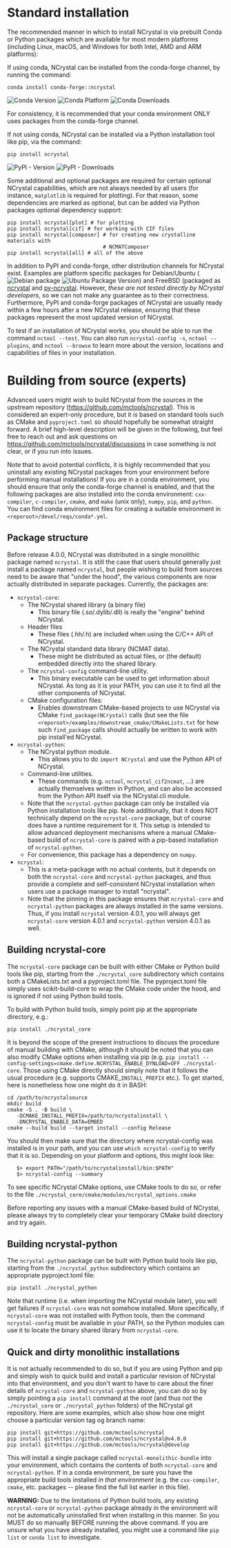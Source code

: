 Standard installation
=====================

The recommended manner in which to install NCrystal is via prebuilt Conda or
Python packages which are available for most modern platforms (including Linux,
macOS, and Windows for both Intel, AMD and ARM platforms):

If using conda, NCrystal can be installed from the conda-forge channel, by
running the command:

```
conda install conda-forge::ncrystal
```

![Conda Version](https://img.shields.io/conda/v/conda-forge/ncrystal)
![Conda Platform](https://img.shields.io/conda/pn/conda-forge/ncrystal-core)
![Conda Downloads](https://img.shields.io/conda/dn/conda-forge/ncrystal)

For consistency, it is recommended that your conda environment ONLY uses
packages from the conda-forge channel.

If not using conda, NCrystal can be installed via a Python installation tool
like pip, via the command:

```
pip install ncrystal
```

![PyPI - Version](https://img.shields.io/pypi/v/ncrystal)
![PyPI - Downloads](https://img.shields.io/pypi/dm/ncrystal)

Some additional and optional packages are required for certain optional NCrystal
capabilities, which are not always needed by all users (for instance,
`matplotlib` is required for plotting). For that reason, some dependencies are
marked as optional, but can be added via Python packages optional dependency
support:

```
pip install ncrystal[plot] # for plotting
pip install ncrystal[cif] # for working with CIF files
pip install ncrystal[composer] # for creating new crystalline materials with
                               # NCMATComposer
pip install ncrystal[all] # all of the above
```

In addition to PyPI and conda-forge, other distribution channels for NCrystal
exist. Examples are platform specific packages for Debian/Ubuntu (![Debian
package](https://img.shields.io/debian/v/ncrystal) ![Ubuntu Package
Version](https://img.shields.io/ubuntu/v/ncrystal)) and FreeBSD (packaged as
[ncrystal](https://www.freshports.org/science/ncrystal) and
[py-ncrystal](https://www.freshports.org/science/py-ncrystal/). However, *these
are not tested directly by NCrystal developers*, so we can not make any
guarantee as to their correctness. Furthermore, PyPI and conda-forge packages of
NCrystal are usually ready within a few hours after a new NCrystal release,
ensuring that these packages represent the most updated version of NCrystal.

To test if an installation of NCrystal works, you should be able to run the
command `nctool --test`. You can also run `ncrystal-config -s`,
`nctool --plugins`, and `nctool --browse` to learn more about the version,
locations and capabilities of files in your installation.



Building from source (experts)
==============================

Advanced users might wish to build NCrystal from the sources in the upstream
repository (https://github.com/mctools/ncrystal). This is considered an
expert-only procedure, but it *is* based on standard tools such as CMake and
`pyproject.toml` so should hopefully be somewhat straight forward. A brief
high-level description will be given in the following, but feel free to reach
out and ask questions on https://github.com/mctools/ncrystal/discussions in case
something is not clear, or if you run into issues.

Note that to avoid potential conflicts, it is highly recommended that you
uninstall any existing NCrystal packages from your environment before performing
manual installations! If you are in a conda environment, you should ensure that
only the conda-forge channel is enabled, and that the following packages are
also installed into the conda environment: `cxx-compiler`, `c-compiler`,
`cmake`, and `make` (unix only), `numpy`, `pip`, and `python`. You can find
conda environment files for creating a suitable environment in
`<reporoot>/devel/reqs/conda*.yml`.


Package structure
-----------------

Before release 4.0.0, NCrystal was distributed in a single monolithic package
named `ncrystal`. It is still the case that users should generally just install
a package named `ncrystal`, but people wishing to build from sources need to be
aware that "under the hood", the various components are now actually distributed
in separate packages. Currently, the packages are:

- `ncrystal-core`:
  - The NCrystal shared library (a binary file)
    - This binary file (.so/.dylib/.dll) is really the "engine" behind NCrystal.
  - Header files
    - These files (.hh/.h) are included when using the C/C++ API of NCrystal.
  - The NCrystal standard data library (NCMAT data).
    - These might be distributed as actual files, or (the default) embedded directly
      into the shared library.
  - The `ncrystal-config` command-line utility.
    - This binary executable can be used to get information about NCrystal. As
      long as it is your PATH, you can use it to find all the other components
      of NCrystal.
  - CMake configuration files:
    - Enables downstream CMake-based projects to use NCrystal via CMake
      `find_package(NCrystal)` calls (but see the file
      `<reporoot>/examples/downstream_cmake/CMakeLists.txt` for how such
      `find_package` calls should actually be written to work with pip install'ed
      NCrystal.
- `ncrystal-python`:
  - The NCrystal python module.
    - This allows you to do `import NCrystal` and use the Python API of NCrystal.
  - Command-line utilities.
    - These commands (e.g. `nctool`, `ncrystal_cif2ncmat`, ...) are actually
      themselves written in Python, and can also be accessed from the Python API
      itself via the NCrystal.cli module.
  - Note that the `ncrystal-python` package can only be installed via Python
    installation tools like pip. Note additionally, that it does NOT technically
    depend on the `ncrystal-core` package, but of course does have a runtime
    requirement for it. This setup is intended to allow advanced deployment
    mechanisms where a manual CMake-based build of `ncrystal-core` is paired with
    a pip-based installation of `ncrystal-python`.
  - For convenience, this package has a dependency on `numpy`.
- `ncrystal`:
  - This is a meta-package with no actual contents, but it depends on both the
    `ncrystal-core` and `ncrystal-python` packages, and thus provide a complete
    and self-consistent NCrystal installation when users use a package manager
    to install "ncrystal".
  - Note that the pinning in this package ensures that `ncrystal-core` and
    `ncrystal-python` packages are always installed in the same versions. Thus, if
    you install `ncrystal` version 4.0.1, you will always get `ncrystal-core`
    version 4.0.1 and `ncrystal-python` version 4.0.1 as well.


Building ncrystal-core
----------------------

The `ncrystal-core` package can be built with either CMake or Python build tools
like pip, starting from the `./ncrystal_core` subdirectory which contains both a
CMakeLists.txt and a pyproject.toml file. The pyproject.toml file simply uses
scikit-build-core to wrap the CMake code under the hood, and is ignored if not
using Python build tools.

To build with Python build tools, simply point pip at the appropriate directory,
e.g.:

```
pip install ./ncrystal_core
```

It is beyond the scope of the present instructions to discuss the procedure of
manual building with CMake, although it should be noted that you can also modify
CMake options when installing via pip (e.g. `pip install
--config-settings=cmake.define.NCRYSTAL_ENABLE_DYNLOAD=OFF ./ncrystal-core`. Those
using CMake directly should simply note that it follows the usual procedure
(e.g. supports CMAKE_`INSTALL_PREFIX` etc.). To get started, here is nonetheless
how one might do it in BASH:

```
cd /path/to/ncrystalsource
mkdir build
cmake -S . -B build \
   -DCMAKE_INSTALL_PREFIX=/path/to/ncrystalinstall \
   -DNCRYSTAL_ENABLE_DATA=EMBED
cmake --build build --target install --config Release
```

You should then make sure that the directory where ncrystal-config was installed
is in your path, and you can use `which ncrystal-config` to verify that it is
so. Depending on your platform and options, this might look like:

```
   $> export PATH="/path/to/ncrystalinstall/bin:$PATH"
   $> ncrystal-config --summary
```

To see specific NCrystal CMake options, use CMake tools to do so, or refer to
the file `./ncrystal_core/cmake/modules/ncrystal_options.cmake`

Before reporting any issues with a manual CMake-based build of NCrystal, please
always try to completely clear your temporary CMake build directory and try
again.


Building ncrystal-python
------------------------

The `ncrystal-python` package can be built with Python build tools like pip,
starting from the `./ncrystal_python` subdirectory which contains an appropriate
pyproject.toml file:

```
pip install ./ncrystal_python
```

Note that runtime (i.e. when importing the NCrystal module later), you will get
failures if `ncrystal-core` was not somehow installed. More specifically, if
`ncrystal-core` was not installed with Python tools, then the command
`ncrystal-config` must be available in your PATH, so the Python modules can use
it to locate the binary shared library from `ncrystal-core`.


Quick and dirty monolithic installations
----------------------------------------

It is not actually recommended to do so, but if you are using Python and pip and
simply wish to quick build and install a particular revision of NCrystal into
that environment, and you don't want to have to care about the finer details of
`ncrystal-core` and `ncrystal-python` above, you can do so by simply pointing a
`pip install` command at the *root* (and thus *not* the `./ncrystal_core` or
`./ncrystal_python` folders) of the NCrystal git repository. Here are some
examples, which also show how one might choose a particular version tag og
branch name:

```
pip install git+https://github.com/mctools/ncrystal
pip install git+https://github.com/mctools/ncrystal@v4.0.0
pip install git+https://github.com/mctools/ncrystal@develop
```

This will install a single package called `ncrystal-monolithic-bundle` into your
environment, which contains the contents of both `ncrystal-core` and
`ncrystal-python`. If in a conda environment, be sure you have the appropriate
build tools installed *in that environment* (e.g. the `cxx-compiler`, `cmake`,
etc. packages -- please find the full list earlier in this file).

**WARNING:** Due to the limitations of Python build tools, any existing
`ncrystal-core` or `ncrystal-python` package already in the environment will not
be automatically uninstalled first when installing in this manner. So you MUST
do so manually BEFORE running the above command. If you are unsure what you have
already installed, you might use a command like `pip list` or `conda list` to
investigate.

